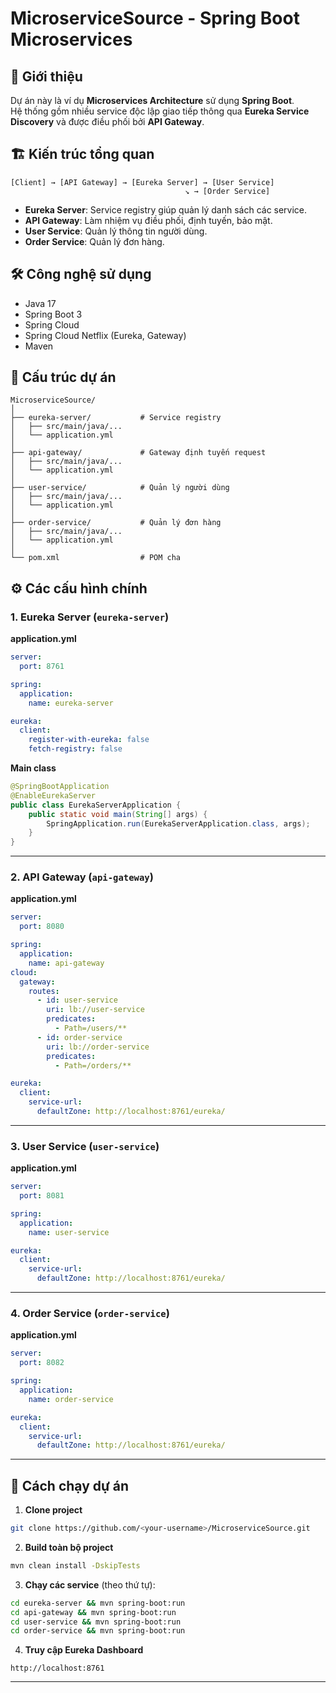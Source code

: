 # MicroserviceSource - Spring Boot Microservices

## 📌 Giới thiệu
Dự án này là ví dụ **Microservices Architecture** sử dụng **Spring Boot**.  
Hệ thống gồm nhiều service độc lập giao tiếp thông qua **Eureka Service Discovery** và được điều phối bởi **API Gateway**.

## 🏗 Kiến trúc tổng quan

```
[Client] → [API Gateway] → [Eureka Server] → [User Service]
                                       ↘ → [Order Service]
```

- **Eureka Server**: Service registry giúp quản lý danh sách các service.
- **API Gateway**: Làm nhiệm vụ điều phối, định tuyến, bảo mật.
- **User Service**: Quản lý thông tin người dùng.
- **Order Service**: Quản lý đơn hàng.

## 🛠 Công nghệ sử dụng
- Java 17
- Spring Boot 3
- Spring Cloud
- Spring Cloud Netflix (Eureka, Gateway)
- Maven

## 📂 Cấu trúc dự án
```
MicroserviceSource/
│
├── eureka-server/           # Service registry
│   ├── src/main/java/...  
│   └── application.yml
│
├── api-gateway/             # Gateway định tuyến request
│   ├── src/main/java/...
│   └── application.yml
│
├── user-service/            # Quản lý người dùng
│   ├── src/main/java/...
│   └── application.yml
│
├── order-service/           # Quản lý đơn hàng
│   ├── src/main/java/...
│   └── application.yml
│
└── pom.xml                  # POM cha
```

## ⚙ Các cấu hình chính

### 1. Eureka Server (`eureka-server`)
**application.yml**
```yaml
server:
  port: 8761

spring:
  application:
    name: eureka-server

eureka:
  client:
    register-with-eureka: false
    fetch-registry: false
```

**Main class**
```java
@SpringBootApplication
@EnableEurekaServer
public class EurekaServerApplication {
    public static void main(String[] args) {
        SpringApplication.run(EurekaServerApplication.class, args);
    }
}
```

---

### 2. API Gateway (`api-gateway`)
**application.yml**

```yaml
server:
  port: 8080

spring:
  application:
    name: api-gateway
cloud:
  gateway:
    routes:
      - id: user-service
        uri: lb://user-service
        predicates:
          - Path=/users/**
      - id: order-service
        uri: lb://order-service
        predicates:
          - Path=/orders/**

eureka:
  client:
    service-url:
      defaultZone: http://localhost:8761/eureka/
```

---

### 3. User Service (`user-service`)
**application.yml**
```yaml
server:
  port: 8081

spring:
  application:
    name: user-service

eureka:
  client:
    service-url:
      defaultZone: http://localhost:8761/eureka/
```

---

### 4. Order Service (`order-service`)
**application.yml**
```yaml
server:
  port: 8082

spring:
  application:
    name: order-service

eureka:
  client:
    service-url:
      defaultZone: http://localhost:8761/eureka/
```

---

## 🚀 Cách chạy dự án

1. **Clone project**
```bash
git clone https://github.com/<your-username>/MicroserviceSource.git
```

2. **Build toàn bộ project**
```bash
mvn clean install -DskipTests
```

3. **Chạy các service** (theo thứ tự):
```bash
cd eureka-server && mvn spring-boot:run
cd api-gateway && mvn spring-boot:run
cd user-service && mvn spring-boot:run
cd order-service && mvn spring-boot:run
```

4. **Truy cập Eureka Dashboard**
```
http://localhost:8761
```

---
